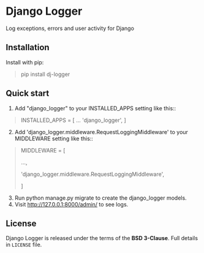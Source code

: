 # Django Logger
Log exceptions, errors and user activity for Django

## Installation
Install with pip:
> pip install dj-logger

## Quick start
1. Add "django_logger" to your INSTALLED_APPS setting like this::

> INSTALLED_APPS = [ ... 'django_logger', ]
2. Add 'django_logger.middleware.RequestLoggingMiddleware' to your MIDDLEWARE setting like this::
   
> MIDDLEWARE = [
>
>    ...,
>
>    'django_logger.middleware.RequestLoggingMiddleware',
>
>    ]
3. Run python manage.py migrate to create the django_logger models.
4. Visit http://127.0.0.1:8000/admin/ to see logs.

## License
Django Logger is released under the terms of the **BSD 3-Clause**. Full details in ``LICENSE`` file.
